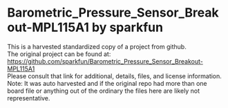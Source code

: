 
# Barometric_Pressure_Sensor_Breakout-MPL115A1 by sparkfun  
This is a harvested standardized copy of a project from github.  
The original project can be found at:  
https://github.com/sparkfun/Barometric_Pressure_Sensor_Breakout-MPL115A1  
Please consult that link for additional, details, files, and license information.  
Note: It was auto harvested and if the original repo had more than one board file or anything out of the ordinary the files here are likely not representative.  
    